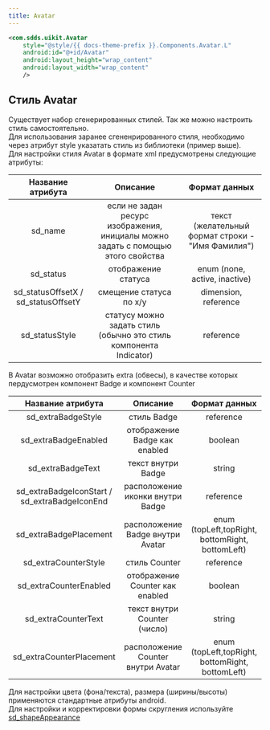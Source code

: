 ```yaml
---
title: Avatar
---
```


```xml
<com.sdds.uikit.Avatar
    style="@style/{{ docs-theme-prefix }}.Components.Avatar.L"
    android:id="@+id/Avatar"
    android:layout_height="wrap_content"
    android:layout_width="wrap_content" 
    />
```

## Стиль Avatar

Существует набор сгенерированных стилей. Так же можно настроить стиль самостоятельно.  
Для использования заранее сгененрированного стиля, необходимо через атрибут style указатать стиль из библиотеки (пример выше).  
Для настройки стиля Avatar в формате xml предусмотрены следующие атрибуты:

|Название атрибута|Описание|Формат данных|
|:-:|:-:|:-:|
|sd_name|если не задан ресурс изображения, инициалы можно задать с помощью этого свойства| текст (желательный формат строки - "Имя Фамилия")|
|sd_status|отображение статуса|enum (none, active, inactive)|
|sd_statusOffsetX / sd_statusOffsetY|смещение статуса по x/y|dimension, reference|
|sd_statusStyle|статусу можно задать стиль (обычно это стиль компонента Indicator)|reference|

В Avatar возможно отобразить extra (обвесы), в качестве которых пердусмотрен компонент Badge и компонент Counter

|Название атрибута|Описание|Формат данных|
|:-:|:-:|:-:|
|sd_extraBadgeStyle|cтиль Badge|reference|
|sd_extraBadgeEnabled|отображение Badge как enabled|boolean|
|sd_extraBadgeText|текст внутри Badge|string|
|sd_extraBadgeIconStart / sd_extraBadgeIconEnd|расположение иконки внутри Badge|reference|
|sd_extraBadgePlacement|расположение Badge внутри Avatar|enum (topLeft,topRight, bottomRight, bottomLeft)|
|sd_extraCounterStyle|cтиль Counter|reference|
|sd_extraCounterEnabled|отображение Counter как enabled|boolean|
|sd_extraCounterText|текст внутри Counter (число)|string|
|sd_extraCounterPlacement|расположение Counter внутри Avatar|enum (topLeft,topRight, bottomRight, bottomLeft)|

Для настройки цвета (фона/текста), размера (ширины/высоты)  применяются стандартные атрибуты android.  
Для настройки и корректировки формы скругления используйте [sd_shapeAppearance](../theme/ShapeAppearance.md#sd_shapeappearance)
